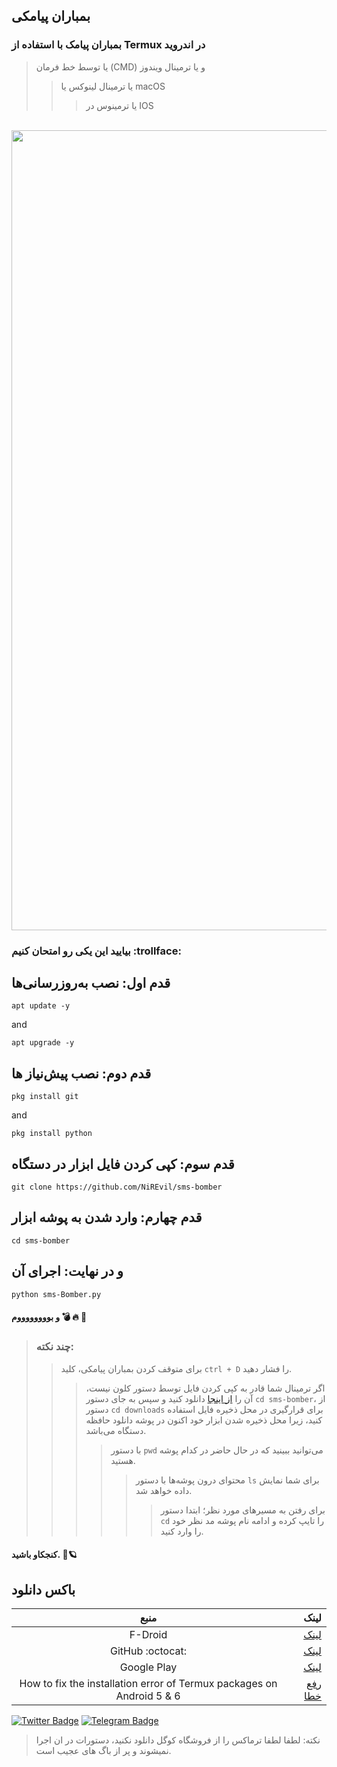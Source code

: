 ## بمباران پیامکی
### بمباران پیامک با استفاده از Termux در اندروید
> یا توسط خط فرمان (CMD) و یا ترمینال ویندوز
>> یا ترمینال‌ لینوکس یا macOS
>>> یا ترمینوس در IOS

<p align="center">
  <br><img src="https://github.com/NiREvil/workers-cloudflare/blob/main/Other/pics/snake.svg" width="1280px">
</p>



### بیایید این یکی رو امتحان کنیم :trollface:
## قدم اول: نصب به‌روزرسانی‌ها

    apt update -y
 
  and
  
    apt upgrade -y

## قدم دوم: نصب پیش‌نیاز ها

    pkg install git

  and
  
    pkg install python

## قدم سوم: کپی کردن فایل ابزار در دستگاه

    git clone https://github.com/NiREvil/sms-bomber

## قدم چهارم: وارد شدن به پوشه ابزار

    cd sms-bomber


## و در نهایت: اجرای آن

    python sms-Bomber.py

#### و بووووووووم :bomb: :fire: :ghost:



> ### چند نکته:
> > برای متوقف کردن بمباران پیامکی، کلید `ctrl + D` را فشار دهید.
>>> اگر ترمینال شما قادر به کپی کردن فایل توسط دستور کلون نیست، آن را [از اینجا](https://github.com/NiREvil/sms-bomber/blob/main/sms-bomber.py) دانلود کنید
>>> و سپس به جای دستور `cd sms-bomber`، از دستور `cd downloads` برای قرارگیری در محل ذخیره فایل استفاده کنید،
زیرا محل ذخیره شدن ابزار خود اکنون در پوشه دانلود حافظه دستگاه می‌باشد.
>>>> با دستور `pwd` می‌توانید ببینید که در حال حاضر در کدام پوشه هستید.
>>>>> محتوای درون پوشه‌ها با دستور `ls` برای شما نمایش داده خواهد شد.
>>>>>> برای رفتن به مسیرهای مورد نظر؛ ابتدا دستور `cd` را تایپ کرده و ادامه نام پوشه مد نظر خود را وارد کنید.


#### کنجکاو باشید. 🤍🪐

   
## باکس دانلود  
  
| منبع | لینک |  
|:--------:| -------------:|  
| F-Droid | [لینک](https://f-droid.org/en/packages/com.termux)|  
| GitHub :octocat:| [لینک](https://github.com/termux/termux-app/releases/tag/v0.118.0)|  
|Google Play| [لینک](https://play.google.com/store/apps/details?id=com.termux)|   
| How to fix the installation error of Termux packages on Android 5 & 6 | [رفع خطا](https://t.me/F_NiREvil/5040) |
  
[![Twitter Badge](https://img.shields.io/badge/Twitter-Profile-informational?style=flat&logo=twitter&logoColor=white&color=1CA2F1)](https://twitter.com/NiREvil_) [![Telegram Badge](https://img.shields.io/badge/Telegram-Profile-informational?style=flat&logo=telegram&logoColor=white&color=1CA2F1)](https://t.me/F_NiREvil)


> نکته: لطفا لطفا ترماکس را از فروشگاه کوگل دانلود نکنید، دستورات در ان اجرا نمیشوند و پر از باگ های عجیب است.
